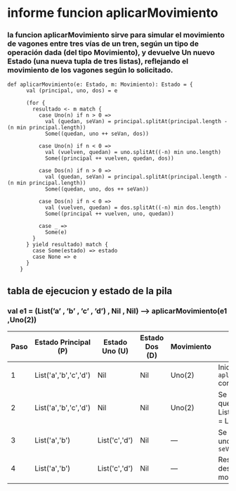 # informe funcion aplicarMovimiento

### la funcion aplicarMovimiento sirve para simular el movimiento de vagones entre tres vías de un tren, según un tipo de operación dada (del tipo Movimiento), y devuelve Un nuevo Estado (una nueva tupla de tres listas), reflejando el movimiento de los vagones según lo solicitado.

```
def aplicarMovimiento(e: Estado, m: Movimiento): Estado = {
      val (principal, uno, dos) = e

      (for {
        resultado <- m match {
          case Uno(n) if n > 0 =>
            val (quedan, seVan) = principal.splitAt(principal.length - (n min principal.length))
            Some((quedan, uno ++ seVan, dos))

          case Uno(n) if n < 0 =>
            val (vuelven, quedan) = uno.splitAt((-n) min uno.length)
            Some((principal ++ vuelven, quedan, dos))

          case Dos(n) if n > 0 =>
            val (quedan, seVan) = principal.splitAt(principal.length - (n min principal.length))
            Some((quedan, uno, dos ++ seVan))

          case Dos(n) if n < 0 =>
            val (vuelven, quedan) = dos.splitAt((-n) min dos.length)
            Some((principal ++ vuelven, uno, quedan))

          case _ =>
            Some(e)
        }
      } yield resultado) match {
        case Some(estado) => estado
        case None => e
      }
    }
```
## tabla de ejecucion y estado de la pila
### val e1 = (List(’a’ , ’b’ , ’c’ , ’d’) , Nil , Nil) --> aplicarMovimiento(e1 ,Uno(2))

| Paso | Estado Principal (P)     | Estado Uno (U) | Estado Dos (D) | Movimiento | Descripción                                              | Estado de la Pila                                       |
|------|---------------------------|----------------|----------------|------------|----------------------------------------------------------|----------------------------------------------------------|
| 1    | List('a','b','c','d')     | Nil            | Nil            | Uno(2)     | Inicio de `aplicarMovimiento` con `Uno(2)`              | `aplicarMovimiento((List(a,b,c,d), Nil, Nil), Uno(2))`   |
| 2    | List('a','b','c','d')     | Nil            | Nil            | Uno(2)     | Se hace split: quedan = List('a','b'), seVan = List('c','d') | `splitAt(4 - 2) = (List(a,b), List(c,d))`                |
| 3    | List('a','b')             | List('c','d')  | Nil            | —          | Se actualiza la vía uno con `uno ++ seVan`              | Retorna `Some((List(a,b), List(c,d), Nil))`             |
| 4    | List('a','b')             | List('c','d')  | Nil            | —          | Resultado final después del movimiento                  | Valor final asignado a `e2`                             |
